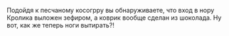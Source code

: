 Подойдя к песчаному косогрру вы обнаруживаете,
что вход в нору Кролика выложен зефиром,
а коврик вообще сделан из шоколада.
Ну вот, как же теперь ноги вытирать?!